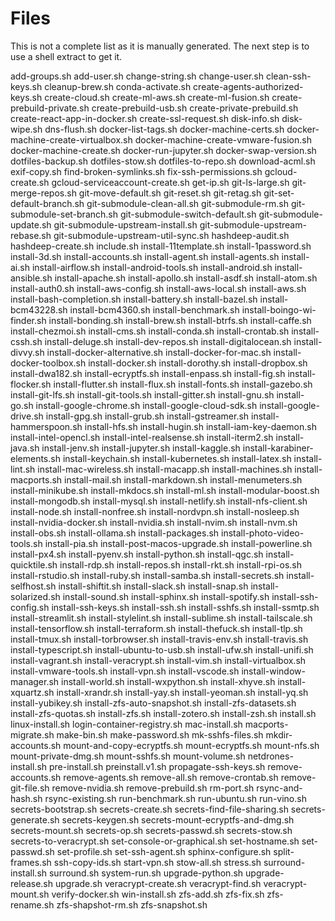 # Files

This is not a complete list as it is manually generated. The next step is to
use a shell extract to get it.

add-groups.sh
add-user.sh
change-string.sh
change-user.sh
clean-ssh-keys.sh
cleanup-brew.sh
conda-activate.sh
create-agents-authorized-keys.sh
create-cloud.sh
create-ml-aws.sh
create-ml-fusion.sh
create-prebuild-private.sh
create-prebuild-usb.sh
create-private-prebuild.sh
create-react-app-in-docker.sh
create-ssl-request.sh
disk-info.sh
disk-wipe.sh
dns-flush.sh
docker-list-tags.sh
docker-machine-certs.sh
docker-machine-create-virtualbox.sh
docker-machine-create-vmware-fusion.sh
docker-machine-create.sh
docker-run-jupyter.sh
docker-swap-version.sh
dotfiles-backup.sh
dotfiles-stow.sh
dotfiles-to-repo.sh
download-acml.sh
exif-copy.sh
find-broken-symlinks.sh
fix-ssh-permissions.sh
gcloud-create.sh
gcloud-serviceaccount-create.sh
get-ip.sh
git-ls-large.sh
git-merge-repos.sh
git-move-default.sh
git-reset.sh
git-retag.sh
git-set-default-branch.sh
git-submodule-clean-all.sh
git-submodule-rm.sh
git-submodule-set-branch.sh
git-submodule-switch-default.sh
git-submodule-update.sh
git-submodule-upstream-install.sh
git-submodule-upstream-rebase.sh
git-submodule-upstream-util-sync.sh
hashdeep-audit.sh
hashdeep-create.sh
include.sh
install-11template.sh
install-1password.sh
install-3d.sh
install-accounts.sh
install-agent.sh
install-agents.sh
install-ai.sh
install-airflow.sh
install-android-tools.sh
install-android.sh
install-ansible.sh
install-apache.sh
install-apollo.sh
install-asdf.sh
install-atom.sh
install-auth0.sh
install-aws-config.sh
install-aws-local.sh
install-aws.sh
install-bash-completion.sh
install-battery.sh
install-bazel.sh
install-bcm43228.sh
install-bcm4360.sh
install-benchmark.sh
install-boingo-wi-finder.sh
install-bonding.sh
install-brew.sh
install-btrfs.sh
install-caffe.sh
install-chezmoi.sh
install-cms.sh
install-conda.sh
install-crontab.sh
install-cssh.sh
install-deluge.sh
install-dev-repos.sh
install-digitalocean.sh
install-divvy.sh
install-docker-alternative.sh
install-docker-for-mac.sh
install-docker-toolbox.sh
install-docker.sh
install-dorothy.sh
install-dropbox.sh
install-dwa182.sh
install-ecryptfs.sh
install-enpass.sh
install-fig.sh
install-flocker.sh
install-flutter.sh
install-flux.sh
install-fonts.sh
install-gazebo.sh
install-git-lfs.sh
install-git-tools.sh
install-gitter.sh
install-gnu.sh
install-go.sh
install-google-chrome.sh
install-google-cloud-sdk.sh
install-google-drive.sh
install-gpg.sh
install-grub.sh
install-gstreamer.sh
install-hammerspoon.sh
install-hfs.sh
install-hugin.sh
install-iam-key-daemon.sh
install-intel-opencl.sh
install-intel-realsense.sh
install-iterm2.sh
install-java.sh
install-jenv.sh
install-jupyter.sh
install-kaggle.sh
install-karabiner-elements.sh
install-keychain.sh
install-kubernetes.sh
install-latex.sh
install-lint.sh
install-mac-wireless.sh
install-macapp.sh
install-machines.sh
install-macports.sh
install-mail.sh
install-markdown.sh
install-menumeters.sh
install-minikube.sh
install-mkdocs.sh
install-ml.sh
install-modular-boost.sh
install-mongodb.sh
install-mysql.sh
install-netlify.sh
install-nfs-client.sh
install-node.sh
install-nonfree.sh
install-nordvpn.sh
install-nosleep.sh
install-nvidia-docker.sh
install-nvidia.sh
install-nvim.sh
install-nvm.sh
install-obs.sh
install-ollama.sh
install-packages.sh
install-photo-video-tools.sh
install-pia.sh
install-post-macos-upgrade.sh
install-powerline.sh
install-px4.sh
install-pyenv.sh
install-python.sh
install-qgc.sh
install-quicktile.sh
install-rdp.sh
install-repos.sh
install-rkt.sh
install-rpi-os.sh
install-rstudio.sh
install-ruby.sh
install-samba.sh
install-secrets.sh
install-selfhost.sh
install-shiftit.sh
install-slack.sh
install-snap.sh
install-solarized.sh
install-sound.sh
install-sphinx.sh
install-spotify.sh
install-ssh-config.sh
install-ssh-keys.sh
install-ssh.sh
install-sshfs.sh
install-ssmtp.sh
install-streamlit.sh
install-stylelint.sh
install-sublime.sh
install-tailscale.sh
install-tensorflow.sh
install-terraform.sh
install-thefuck.sh
install-tlp.sh
install-tmux.sh
install-torbrowser.sh
install-travis-env.sh
install-travis.sh
install-typescript.sh
install-ubuntu-to-usb.sh
install-ufw.sh
install-unifi.sh
install-vagrant.sh
install-veracrypt.sh
install-vim.sh
install-virtualbox.sh
install-vmware-tools.sh
install-vpn.sh
install-vscode.sh
install-window-manager.sh
install-world.sh
install-wxpython.sh
install-xhyve.sh
install-xquartz.sh
install-xrandr.sh
install-yay.sh
install-yeoman.sh
install-yq.sh
install-yubikey.sh
install-zfs-auto-snapshot.sh
install-zfs-datasets.sh
install-zfs-quotas.sh
install-zfs.sh
install-zotero.sh
install-zsh.sh
install.sh
linux-install.sh
login-container-registry.sh
mac-install.sh
macports-migrate.sh
make-bin.sh
make-password.sh
mk-sshfs-files.sh
mkdir-accounts.sh
mount-and-copy-ecryptfs.sh
mount-ecryptfs.sh
mount-nfs.sh
mount-private-dmg.sh
mount-sshfs.sh
mount-volume.sh
netdrones-install.sh
pre-install.sh
preinstall.v1.sh
propagate-ssh-keys.sh
remove-accounts.sh
remove-agents.sh
remove-all.sh
remove-crontab.sh
remove-git-file.sh
remove-nvidia.sh
remove-prebuild.sh
rm-port.sh
rsync-and-hash.sh
rsync-existing.sh
run-benchmark.sh
run-ubuntu.sh
run-vino.sh
secrets-bootstrap.sh
secrets-create.sh
secrets-find-file-sharing.sh
secrets-generate.sh
secrets-keygen.sh
secrets-mount-ecryptfs-and-dmg.sh
secrets-mount.sh
secrets-op.sh
secrets-passwd.sh
secrets-stow.sh
secrets-to-veracrypt.sh
set-console-or-graphical.sh
set-hostname.sh
set-passwd.sh
set-profile.sh
set-ssh-agent.sh
sphinx-configure.sh
split-frames.sh
ssh-copy-ids.sh
start-vpn.sh
stow-all.sh
stress.sh
surround-install.sh
surround.sh
system-run.sh
upgrade-python.sh
upgrade-release.sh
upgrade.sh
veracrypt-create.sh
veracrypt-find.sh
veracrypt-mount.sh
verify-docker.sh
win-install.sh
zfs-add.sh
zfs-fix.sh
zfs-rename.sh
zfs-shapshot-rm.sh
zfs-snapshot.sh
